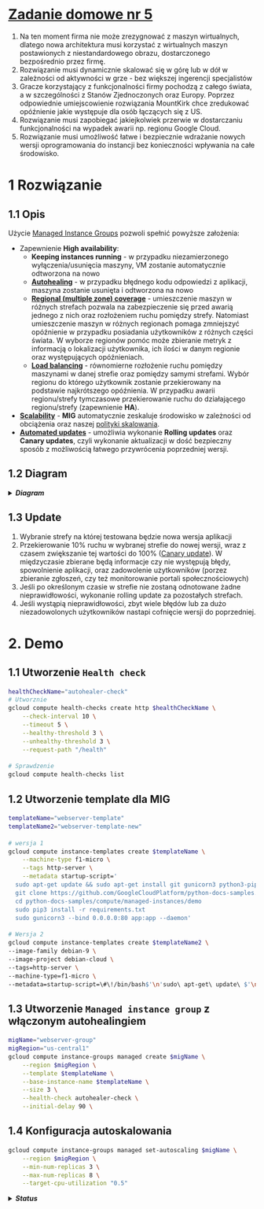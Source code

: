 # [Zadanie domowe nr 5](https://szkolachmury.pl/google-cloud-platform-droga-architekta/tydzien-5-instance-groups-i-autoskalowanie/zadanie-domowe-nr-5/)

1. Na ten moment firma nie może zrezygnować z maszyn wirtualnych, dlatego nowa architektura musi korzystać z wirtualnych maszyn postawionych z niestandardowego obrazu, dostarczonego bezpośrednio przez firmę.
2. Rozwiązanie musi dynamicznie skalować się w górę lub w dół w zależności od aktywności w grze - bez większej ingerencji specjalistów
3. Gracze korzystający z funkcjonalności firmy pochodzą z całego świata, a w szczególności z Stanów Zjednoczonych oraz Europy. Poprzez odpowiednie umiejscowienie rozwiązania MountKirk chce zredukować opóźnienie jakie występuje dla osób łączących się z US.
4. Rozwiązanie musi zapobiegać jakiejkolwiek przerwie w dostarczaniu funkcjonalności na wypadek awarii np. regionu Google Cloud.
5. Rozwiązanie musi umożliwość łatwe i bezpiecznie wdrażanie nowych wersji oprogramowania do instancji bez konieczności wpływania na całe środowisko.

# 1 Rozwiązanie
## 1.1 Opis
Użycie [Managed Instance Groups](https://cloud.google.com/compute/docs/instance-groups/) pozwoli spełnić powyższe założenia:
* Zapewnienie **High availability**:
  * **Keeping instances running** - w przypadku niezamierzonego wyłączenia/usunięcia maszyny, VM zostanie automatycznie odtworzona na nowo
  * [**Autohealing**](https://cloud.google.com/compute/docs/instance-groups/#autohealing) - w przypadku błędnego kodu odpowiedzi z aplikacji, maszyna zostanie usunięta i odtworzona na nowo
  * [**Regional (multiple zone) coverage**](https://cloud.google.com/compute/docs/instance-groups/#types_of_managed_instance_groups) - umieszczenie maszyn w różnych strefach pozwala na zabezpieczenie się przed awarią jednego z nich oraz rozłożeniem ruchu pomiędzy strefy. Natomiast umieszczenie maszyn w różnych regionach pomaga zmniejszyć opóźnienie w przypadku posiadania użytkowników z różnych części świata. W wyborze regionów pomóc może zbieranie metryk z informacją o lokalizacji użytkownika, ich ilości w danym regionie oraz występujących opóźnieniach.
  * [**Load balancing**](https://cloud.google.com/compute/docs/instance-groups/#load_balancing) - równomierne rozłożenie ruchu pomiędzy maszynami w danej strefie oraz pomiędzy samymi strefami. Wybór regionu do którego użytkownik zostanie przekierowany na podstawie najkrótszego opóźnienia. W przypadku awarii regionu/strefy tymczasowe przekierowanie ruchu do działającego regionu/strefy (zapewnienie **HA**).
* [**Scalability**](https://cloud.google.com/compute/docs/instance-groups/#autoscaling) - **MIG** automatycznie zeskaluje środowisko w zależności od obciążenia oraz naszej [polityki skalowania](https://cloud.google.com/compute/docs/autoscaler/#policies).
* [**Automated updates**](https://cloud.google.com/compute/docs/instance-groups/#automatic_updating) - umożliwia wykonanie **Rolling updates** oraz **Canary updates**, czyli wykonanie aktualizacji w dość bezpieczny sposób z możliwością łatwego przywrócenia poprzedniej wersji.

## 1.2 Diagram

<details>
  <summary><b><i>Diagram</i></b></summary>

![Diagram](./img/20200112221046.jpg "Diagram")
</details>

## 1.3 Update

1. Wybranie strefy na której testowana będzie nowa wersja aplikacji
2. Przekierowanie 10% ruchu w wybranej strefie do nowej wersji, wraz z czasem zwiększanie tej wartości do 100% ([Canary update](https://cloud.google.com/compute/docs/instance-groups/rolling-out-updates-to-managed-instance-groups#starting_a_canary_update)). W międzyczasie zbierane będą informacje czy nie występują błędy, spowolnienie aplikacji, oraz zadowolenie użytkowników (porzez zbieranie zgłoszeń, czy też monitorowanie portali społecznościowych)
3. Jeśli po określonym czasie w strefie nie zostaną odnotowane żadne nieprawidłowości, wykonanie rolling update za pozostałych strefach.
4. Jeśli wystąpią nieprawidłowości, zbyt wiele błędów lub za dużo niezadowolonych użytkowników nastapi cofnięcie wersji do poprzedniej.

# 2. Demo

## 1.1 Utworzenie `Health check`
```bash
healthCheckName="autohealer-check"
# Utworznie
gcloud compute health-checks create http $healthCheckName \
    --check-interval 10 \
    --timeout 5 \
    --healthy-threshold 3 \
    --unhealthy-threshold 3 \
    --request-path "/health"

# Sprawdzenie
gcloud compute health-checks list
```

## 1.2 Utworzenie template dla MIG
```bash
templateName="webserver-template"
templateName2="webserver-template-new"

# wersja 1
gcloud compute instance-templates create $templateName \
    --machine-type f1-micro \
    --tags http-server \
    --metadata startup-script='
  sudo apt-get update && sudo apt-get install git gunicorn3 python3-pip -y
  git clone https://github.com/GoogleCloudPlatform/python-docs-samples.git
  cd python-docs-samples/compute/managed-instances/demo
  sudo pip3 install -r requirements.txt
  sudo gunicorn3 --bind 0.0.0.0:80 app:app --daemon'

# Wersja 2
gcloud compute instance-templates create $templateName2 \
--image-family debian-9 \
--image-project debian-cloud \
--tags=http-server \
--machine-type=f1-micro \
--metadata=startup-script=\#\!/bin/bash$'\n'sudo\ apt-get\ update\ $'\n'sudo\ apt-get\ install\ -y\ nginx\ $'\n'sudo\ service\ nginx\ start\ $'\n'sudo\ sed\ -i\ --\ \"s/Welcome\ to\ nginx/Version:2\ -\ Welcome\ to\ \$HOSTNAME/g\"\ /var/www/html/index.nginx-debian.html
```

## 1.3 Utworzenie `Managed instance group` z włączonym autohealingiem
```bash
migName="webserver-group"
migRegion="us-central1"
gcloud compute instance-groups managed create $migName \
    --region $migRegion \
    --template $templateName \
    --base-instance-name $templateName \
    --size 3 \
    --health-check autohealer-check \
    --initial-delay 90 \
```

## 1.4 Konfiguracja autoskalowania
```bash
gcloud compute instance-groups managed set-autoscaling $migName \
    --region $migRegion \
    --min-num-replicas 3 \
    --max-num-replicas 8 \
    --target-cpu-utilization "0.5"
```

<details>
  <summary><b><i>Status</i></b></summary>

```bash
bartosz@cloudshell:~ (resonant-idea-261413)$ gcloud compute instance-groups managed list-instances $migName --region $migRegion
NAME                     ZONE           STATUS   ACTION  INSTANCE_TEMPLATE   VERSION_NAME  LAST_ERROR
webserver-template-65ng  us-central1-b  RUNNING  NONE    webserver-template
webserver-template-t1pt  us-central1-c  RUNNING  NONE    webserver-template
webserver-template-hhv3  us-central1-f  RUNNING  NONE    webserver-template
```
</details>


